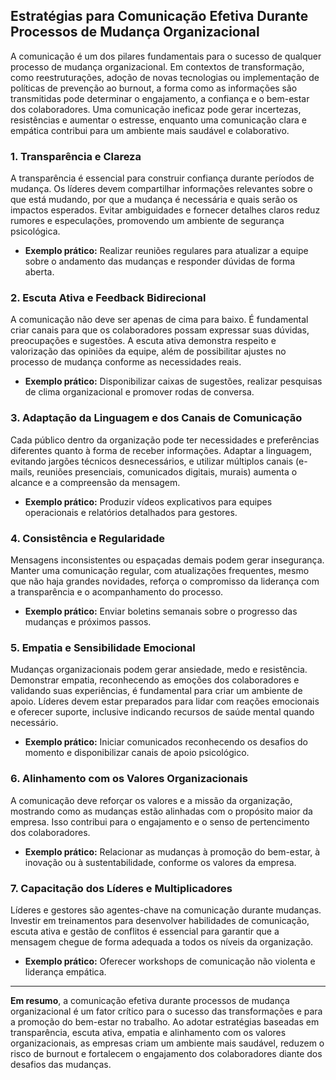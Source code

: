 
## Estratégias para Comunicação Efetiva Durante Processos de Mudança Organizacional

A comunicação é um dos pilares fundamentais para o sucesso de qualquer processo de mudança organizacional. Em contextos de transformação, como reestruturações, adoção de novas tecnologias ou implementação de políticas de prevenção ao burnout, a forma como as informações são transmitidas pode determinar o engajamento, a confiança e o bem-estar dos colaboradores. Uma comunicação ineficaz pode gerar incertezas, resistências e aumentar o estresse, enquanto uma comunicação clara e empática contribui para um ambiente mais saudável e colaborativo.

### 1. **Transparência e Clareza**

A transparência é essencial para construir confiança durante períodos de mudança. Os líderes devem compartilhar informações relevantes sobre o que está mudando, por que a mudança é necessária e quais serão os impactos esperados. Evitar ambiguidades e fornecer detalhes claros reduz rumores e especulações, promovendo um ambiente de segurança psicológica.

- **Exemplo prático:** Realizar reuniões regulares para atualizar a equipe sobre o andamento das mudanças e responder dúvidas de forma aberta.

### 2. **Escuta Ativa e Feedback Bidirecional**

A comunicação não deve ser apenas de cima para baixo. É fundamental criar canais para que os colaboradores possam expressar suas dúvidas, preocupações e sugestões. A escuta ativa demonstra respeito e valorização das opiniões da equipe, além de possibilitar ajustes no processo de mudança conforme as necessidades reais.

- **Exemplo prático:** Disponibilizar caixas de sugestões, realizar pesquisas de clima organizacional e promover rodas de conversa.

### 3. **Adaptação da Linguagem e dos Canais de Comunicação**

Cada público dentro da organização pode ter necessidades e preferências diferentes quanto à forma de receber informações. Adaptar a linguagem, evitando jargões técnicos desnecessários, e utilizar múltiplos canais (e-mails, reuniões presenciais, comunicados digitais, murais) aumenta o alcance e a compreensão da mensagem.

- **Exemplo prático:** Produzir vídeos explicativos para equipes operacionais e relatórios detalhados para gestores.

### 4. **Consistência e Regularidade**

Mensagens inconsistentes ou espaçadas demais podem gerar insegurança. Manter uma comunicação regular, com atualizações frequentes, mesmo que não haja grandes novidades, reforça o compromisso da liderança com a transparência e o acompanhamento do processo.

- **Exemplo prático:** Enviar boletins semanais sobre o progresso das mudanças e próximos passos.

### 5. **Empatia e Sensibilidade Emocional**

Mudanças organizacionais podem gerar ansiedade, medo e resistência. Demonstrar empatia, reconhecendo as emoções dos colaboradores e validando suas experiências, é fundamental para criar um ambiente de apoio. Líderes devem estar preparados para lidar com reações emocionais e oferecer suporte, inclusive indicando recursos de saúde mental quando necessário.

- **Exemplo prático:** Iniciar comunicados reconhecendo os desafios do momento e disponibilizar canais de apoio psicológico.

### 6. **Alinhamento com os Valores Organizacionais**

A comunicação deve reforçar os valores e a missão da organização, mostrando como as mudanças estão alinhadas com o propósito maior da empresa. Isso contribui para o engajamento e o senso de pertencimento dos colaboradores.

- **Exemplo prático:** Relacionar as mudanças à promoção do bem-estar, à inovação ou à sustentabilidade, conforme os valores da empresa.

### 7. **Capacitação dos Líderes e Multiplicadores**

Líderes e gestores são agentes-chave na comunicação durante mudanças. Investir em treinamentos para desenvolver habilidades de comunicação, escuta ativa e gestão de conflitos é essencial para garantir que a mensagem chegue de forma adequada a todos os níveis da organização.

- **Exemplo prático:** Oferecer workshops de comunicação não violenta e liderança empática.

---

**Em resumo**, a comunicação efetiva durante processos de mudança organizacional é um fator crítico para o sucesso das transformações e para a promoção do bem-estar no trabalho. Ao adotar estratégias baseadas em transparência, escuta ativa, empatia e alinhamento com os valores organizacionais, as empresas criam um ambiente mais saudável, reduzem o risco de burnout e fortalecem o engajamento dos colaboradores diante dos desafios das mudanças.
```
